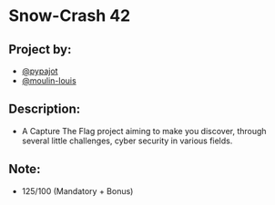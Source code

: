 # Snow-Crash 42
## Project by:
-  [@pypajot](https://github.com/pypajot)
-   [@moulin-louis](https://github.com/moulin-louis)
## Description:
- A Capture The Flag project aiming to make you discover, through several little challenges, cyber security
in various fields.

## Note:
- 125/100 (Mandatory + Bonus)
